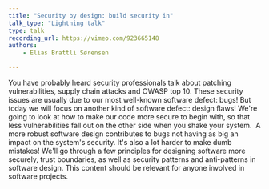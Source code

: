 ```yaml
---
title: "Security by design: build security in"
talk_type: "Lightning talk"
type: talk
recording_url: https://vimeo.com/923665148
authors:
    - Elias Brattli Sørensen

---
```

You have probably heard security professionals talk about patching vulnerabilities, supply chain attacks and OWASP top 10. These security issues are usually due to our most well-known software defect: bugs!
But today we will focus on another kind of software defect: design flaws! We're going to look at how to make our code more secure to begin with, so that less vulnerabilities fall out on the other side when you shake your system. 
A more robust software design contributes to bugs not having as big an impact on the system's security. It's also a lot harder to make dumb mistakes!
We'll go through a few principles for designing software more securely, trust boundaries, as well as security patterns and anti-patterns in software design. This content should be relevant for anyone involved in software projects.
